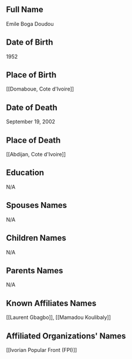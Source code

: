## Full Name
Emile Boga Doudou

## Date of Birth
1952

## Place of Birth
[[Domaboue, Cote d'Ivoire]]

## Date of Death
September 19, 2002

## Place of Death
[[Abdijan, Cote d'Ivoire]]

## Education
N/A

## Spouses Names
N/A

## Children Names
N/A

## Parents Names
N/A

## Known Affiliates Names
[[Laurent Gbagbo]], [[Mamadou Koulibaly]]

## Affiliated Organizations' Names
[[Ivorian Popular Front (FPI)]]


